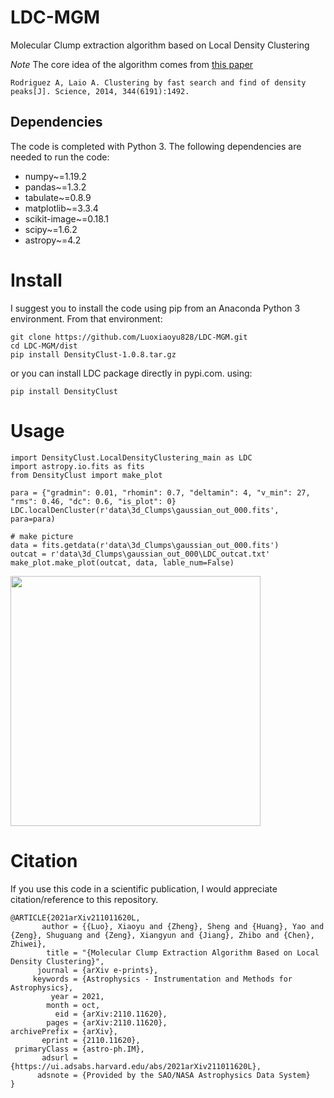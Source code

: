 # LDC-MGM
Molecular Clump extraction algorithm based on Local Density Clustering

*Note* The core idea of the algorithm comes from [this paper](https://ui.adsabs.harvard.edu/abs/2014Sci...344.1492R/abstract)
```
Rodriguez A, Laio A. Clustering by fast search and find of density peaks[J]. Science, 2014, 344(6191):1492.
```

## Dependencies
The code is completed with Python  3. The following dependencies are needed to run the code:

* numpy~=1.19.2
* pandas~=1.3.2
* tabulate~=0.8.9
* matplotlib~=3.3.4
* scikit-image~=0.18.1
* scipy~=1.6.2
* astropy~=4.2



# Install
I suggest you to install the code using pip from an Anaconda Python 3 environment. From that environment:
```
git clone https://github.com/Luoxiaoyu828/LDC-MGM.git
cd LDC-MGM/dist
pip install DensityClust-1.0.8.tar.gz
```
or you can install LDC package directly in pypi.com. using:
```
pip install DensityClust
```

# Usage
```
import DensityClust.LocalDensityClustering_main as LDC
import astropy.io.fits as fits
from DensityClust import make_plot

para = {"gradmin": 0.01, "rhomin": 0.7, "deltamin": 4, "v_min": 27, "rms": 0.46, "dc": 0.6, "is_plot": 0}
LDC.localDenCluster(r'data\3d_Clumps\gaussian_out_000.fits', para=para)

# make picture
data = fits.getdata(r'data\3d_Clumps\gaussian_out_000.fits')
outcat = r'data\3d_Clumps\gaussian_out_000\LDC_outcat.txt'
make_plot.make_plot(outcat, data, lable_num=False)

```
<img src="https://github.com/Luoxiaoyu828/LDC-MGM/blob/main/data/2d_Clumps/gaussian2D_out_000/result.png" width="400px">


# Citation
If you use this code in a scientific publication, I would appreciate citation/reference to this repository. 

```
@ARTICLE{2021arXiv211011620L,
       author = {{Luo}, Xiaoyu and {Zheng}, Sheng and {Huang}, Yao and {Zeng}, Shuguang and {Zeng}, Xiangyun and {Jiang}, Zhibo and {Chen}, Zhiwei},
        title = "{Molecular Clump Extraction Algorithm Based on Local Density Clustering}",
      journal = {arXiv e-prints},
     keywords = {Astrophysics - Instrumentation and Methods for Astrophysics},
         year = 2021,
        month = oct,
          eid = {arXiv:2110.11620},
        pages = {arXiv:2110.11620},
archivePrefix = {arXiv},
       eprint = {2110.11620},
 primaryClass = {astro-ph.IM},
       adsurl = {https://ui.adsabs.harvard.edu/abs/2021arXiv211011620L},
      adsnote = {Provided by the SAO/NASA Astrophysics Data System}
}
```
